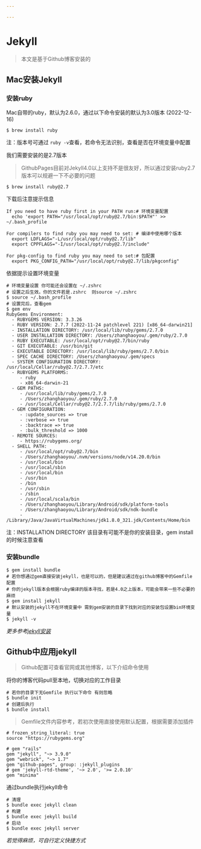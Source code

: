 ```yaml
---

---
```


# Jekyll
> 本文是基于Github博客安装的

## Mac安装Jekyll

### 安装ruby

Mac自带的ruby，默认为2.6.0，通过以下命令安装的默认为3.0版本 (2022-12-16)

```shell
$ brew install ruby
```

注：版本号可通过 `ruby -v`查看，若命令无法识别，查看是否在环境变量中配置

我们需要安装的是2.7版本

> GithubPages目前对Jekyll4.0以上支持不是很友好，所以通过安装ruby2.7版本可以规避一下不必要的问题

```shell
$ brew install ruby@2.7
```

下载后注意提示信息

```shell
If you need to have ruby first in your PATH run:# 环境变量配置
  echo 'export PATH="/usr/local/opt/ruby@2.7/bin:$PATH"' >> ~/.bash_profile

For compilers to find ruby you may need to set: # 编译中使用哪个版本
  export LDFLAGS="-L/usr/local/opt/ruby@2.7/lib"
  export CPPFLAGS="-I/usr/local/opt/ruby@2.7/include"

For pkg-config to find ruby you may need to set:# 包配置
  export PKG_CONFIG_PATH="/usr/local/opt/ruby@2.7/lib/pkgconfig"
```

依据提示设置环境变量

```shell
# 环境变量设置 你可能还会设置在 ~/.zshrc 
# 设置之后生效。你的文件若是.zshrc  则source ~/.zshrc
$ source ~/.bash_profile 
# 设置完后，查看gem
$ gem env
RubyGems Environment:
  - RUBYGEMS VERSION: 3.3.26
  - RUBY VERSION: 2.7.7 (2022-11-24 patchlevel 221) [x86_64-darwin21]
  - INSTALLATION DIRECTORY: /usr/local/lib/ruby/gems/2.7.0
  - USER INSTALLATION DIRECTORY: /Users/zhanghaoyou/.gem/ruby/2.7.0
  - RUBY EXECUTABLE: /usr/local/opt/ruby@2.7/bin/ruby
  - GIT EXECUTABLE: /usr/bin/git
  - EXECUTABLE DIRECTORY: /usr/local/lib/ruby/gems/2.7.0/bin
  - SPEC CACHE DIRECTORY: /Users/zhanghaoyou/.gem/specs
  - SYSTEM CONFIGURATION DIRECTORY: /usr/local/Cellar/ruby@2.7/2.7.7/etc
  - RUBYGEMS PLATFORMS:
     - ruby
     - x86_64-darwin-21
  - GEM PATHS:
     - /usr/local/lib/ruby/gems/2.7.0
     - /Users/zhanghaoyou/.gem/ruby/2.7.0
     - /usr/local/Cellar/ruby@2.7/2.7.7/lib/ruby/gems/2.7.0
  - GEM CONFIGURATION:
     - :update_sources => true
     - :verbose => true
     - :backtrace => true
     - :bulk_threshold => 1000
  - REMOTE SOURCES:
     - https://rubygems.org/
  - SHELL PATH:
     - /usr/local/opt/ruby@2.7/bin
     - /Users/zhanghaoyou/.nvm/versions/node/v14.20.0/bin
     - /usr/local/bin
     - /usr/local/sbin
     - /usr/local/bin
     - /usr/bin
     - /bin
     - /usr/sbin
     - /sbin
     - /usr/local/scala/bin
     - /Users/zhanghaoyou/Library/Android/sdk/platform-tools
     - /Users/zhanghaoyou/Library/Android/sdk/ndk-bundle
     - /Library/Java/JavaVirtualMachines/jdk1.8.0_321.jdk/Contents/Home/bin
```
注：INSTALLATION DIRECTORY 该目录有可能不是你的安装目录，gem install的时候注意查看

### 安装bundle

```shell
$ gem install bundle
# 若你想通过gem直接安装jekyll，也是可以的，但是建议通过在github博客中的Gemfile配置
# 你的jekyll版本会根据ruby编译的版本寻找，若是4.0之上版本，可能会带来一些不必要的麻烦
$ gem install jekyll
# 默认安装的jekyll不在环境变量中 需到gem安装的目录下找到对应的安装包设置bin环境变量
$ jekyll -v
```
_更多参考[jekyll安装][jekyll-config]_

## Github中应用jekyll

> Github配置可查看官网或其他博客，以下介绍命令使用

将你的博客代码pull至本地，切换对应的工作目录
```shell
# 若你的目录下无Gemfile 执行以下命令 有则忽略
$ bundle init
# 创建后执行
$ bundle install 
```
> Gemfile文件内容参考，若初次使用直接使用默认配置，根据需要添加插件

```
# frozen_string_literal: true
source "https://rubygems.org"

# gem "rails"
gem "jekyll", "~> 3.9.0"
gem "webrick", "~> 1.7"
gem "github-pages", group: :jekyll_plugins
# gem 'jekyll-rtd-theme', '~> 2.0', '>= 2.0.10'
gem "minima"
```

通过bundle执行jekyll命令
```shell
# 清理
$ bundle exec jekyll clean 
# 构建
$ bundle exec jekyll build
# 启动
$ bundle exec jekyll server
```
_若觉得麻烦，可自行定义快捷方式_

[jekyll-config]: /others/jekyll-install